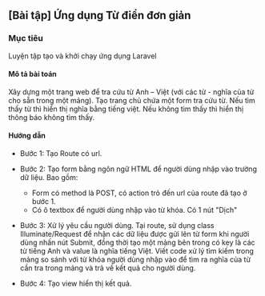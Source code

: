 ## [Bài tập] Ứng dụng Từ điển đơn giản
### Mục tiêu
Luyện tập tạo và khởi chạy ứng dụng Laravel

#### Mô tả bài toán
Xây dựng một trang web để tra cứu từ Anh – Việt (với các từ - nghĩa của từ cho sẵn trong một mảng). Tạo trang chủ chứa một form tra cứu từ. Nếu tìm thấy từ thì hiển thị nghĩa bằng tiếng việt. Nếu không tìm thấy thì hiển thị thông báo không tìm thấy.

#### Hướng dẫn
- Bước 1: Tạo Route có url.
- Bước 2: Tạo form bằng ngôn ngữ HTML để người dùng nhập vào trường dữ liệu.
Bao gồm:

    - Form có method là POST, có action trỏ đến url của route đã tạo ở bước 1.
    - Có ô textbox để người dùng nhập vào từ khóa.
Có 1 nút "Dịch"
- Bước 3: Xử lý yêu cầu người dùng.
Tại route, sử dụng class Illuminate/Request để nhận các dữ liệu được gửi lên từ form khi người dùng nhấn nút Submit, đồng thời tạo một mảng bên trong có key là các từ tiếng Anh và value là nghĩa tiếng Việt. Viết code xử lý tìm kiếm trong mảng so sánh với từ khóa người dùng nhập vào để tìm ra nghĩa của từ cần tra trong mảng và trả về kết quả cho người dùng.

- Bước 4: Tạo view hiển thị kết quả.
